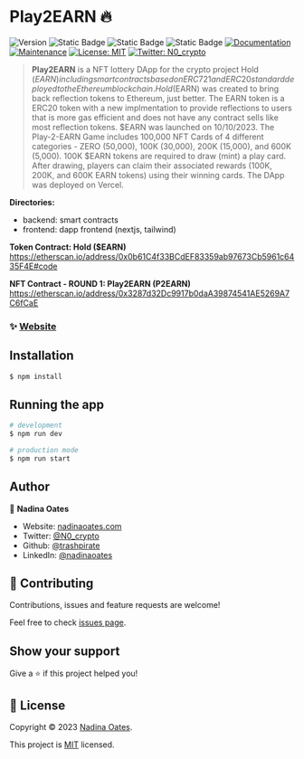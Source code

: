 # Play2EARN 🔥

![Version](https://img.shields.io/badge/version-1.1.0-blue.svg?cacheSeconds=2592000)
![Static Badge](https://img.shields.io/badge/node-v9.8.1-blue)
![Static Badge](https://img.shields.io/badge/npm-v18.17.0-blue)
![Static Badge](https://img.shields.io/badge/next-v13.4.4-blue)
[![Documentation](https://img.shields.io/badge/documentation-yes-brightgreen.svg)](https://github.com/trashpirate/hold-earn#readme)
[![Maintenance](https://img.shields.io/badge/Maintained%3F-yes-green.svg)](https://github.com/trashpirate/hold-earn/graphs/commit-activity)
[![License: MIT](https://img.shields.io/github/license/trashpirate/hold-earn)](https://github.com/trashpirate/hold-earn/blob/main/LICENSE)
[![Twitter: N0_crypto](https://img.shields.io/twitter/follow/N0_crypto.svg?style=social)](https://twitter.com/N0_crypto)

> **Play2EARN** is a NFT lottery DApp for the crypto project Hold ($EARN) including smart contracts based on ERC721 and ERC20 standard deployed to the Ethereum blockchain. Hold ($EARN) was created to bring back reflection tokens to Ethereum, just better. The EARN token is a ERC20 token with a new implmentation to provide reflections to users that is more gas efficient and does not have any contract sells like most reflection tokens. $EARN was launched on 10/10/2023. The Play-2-EARN Game includes 100,000 NFT Cards of 4 different categories - ZERO (50,000), 100K (30,000), 200K (15,000), and 600K (5,000). 100K $EARN tokens are required to draw (mint) a play card. After drawing, players can claim their associated rewards (100K, 200K, and 600K EARN tokens) using their winning cards. The DApp was deployed on Vercel.

**Directories:**

- backend: smart contracts
- frontend: dapp frontend (nextjs, tailwind)

**Token Contract: Hold ($EARN)**  
https://etherscan.io/address/0x0b61C4f33BCdEF83359ab97673Cb5961c6435F4E#code

**NFT Contract - ROUND 1: Play2EARN (P2EARN)**  
https://etherscan.io/address/0x3287d32Dc9917b0daA39874541AE5269A7C6fCaE

### ✨ [Website](https://www.buyholdearn.com)

## Installation

```bash
$ npm install
```

## Running the app

```bash
# development
$ npm run dev

# production mode
$ npm run start
```

## Author

👤 **Nadina Oates**

- Website: [nadinaoates.com](https://nadinaoates.com)
- Twitter: [@N0_crypto](https://twitter.com/N0_crypto)
- Github: [@trashpirate](https://github.com/trashpirate)
- LinkedIn: [@nadinaoates](https://linkedin.com/in/nadinaoates)

## 🤝 Contributing

Contributions, issues and feature requests are welcome!

Feel free to check [issues page](https://github.com/trashpirate/plot-minter/issues).

## Show your support

Give a ⭐️ if this project helped you!

## 📝 License

Copyright © 2023 [Nadina Oates](https://github.com/trashpirate).

This project is [MIT](https://github.com/trashpirate/betting-dapp-frontend/blob/master/LICENSE) licensed.
